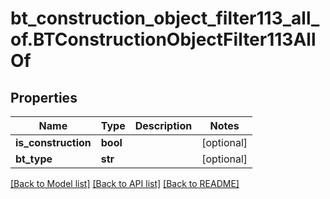 # bt_construction_object_filter113_all_of.BTConstructionObjectFilter113AllOf

## Properties
Name | Type | Description | Notes
------------ | ------------- | ------------- | -------------
**is_construction** | **bool** |  | [optional] 
**bt_type** | **str** |  | [optional] 

[[Back to Model list]](../README.md#documentation-for-models) [[Back to API list]](../README.md#documentation-for-api-endpoints) [[Back to README]](../README.md)


